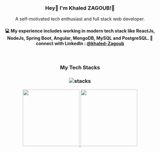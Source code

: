 

<h3 align="center"> Hey👋 I'm Khaled ZAGOUB!👋</h3>

<p align="center">
A self-motivated tech enthusiast and full stack web developer.
</p>

<h4 align="center">
💻 My experience includes working in modern tech stack like ReactJs, NodeJs, Spring Boot, Angular, MongoDB, MySQL and PostgreSQL. 💬 connect with LinkedIn :  <a href="https://www.linkedin.com/in/khaled-zagoub-33b136184/">@khaled-Zagoub</a>
</h4>
<!-- <p  align="center">
<a href="https://akasrai.github.io/">https://akasrai.github.io</a>
</p> -->


<br/>
<h3 align="center">
My Tech Stacks
</h3>

<h3 align="center">
<img src="https://raw.githubusercontent.com/akasrai/akasrai/master/assets/stack-hills.png" alt="stacks"/>
</h3>
<p align="center">
<a href="https://github.com/khaled-zagoub">
  <img height="180em" src="https://github-readme-stats-eight-theta.vercel.app/api?username=khaled-zagoub&show_icons=true&theme=algolia&include_all_commits=true&count_private=true"/>
<!--   <img height="180em" src="https://github-readme-stats.vercel.app/api?username=khaled-zagoub"/> -->
  <img height="180em" src="https://github-readme-stats.vercel.app/api/top-langs/?username=khaled-zagoub&layout=compact&theme=algolia"/>
  
</a>
</p>

